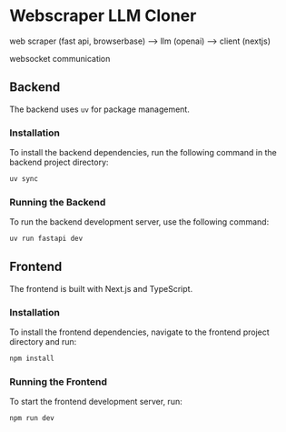 # Webscraper LLM Cloner
web scraper (fast api, browserbase) --> llm (openai) --> client (nextjs)

websocket communication

## Backend

The backend uses `uv` for package management.

### Installation

To install the backend dependencies, run the following command in the backend project directory:

```bash
uv sync
```

### Running the Backend

To run the backend development server, use the following command:

```bash
uv run fastapi dev
```

## Frontend

The frontend is built with Next.js and TypeScript.

### Installation

To install the frontend dependencies, navigate to the frontend project directory and run:

```bash
npm install
```

### Running the Frontend

To start the frontend development server, run:

```bash
npm run dev
```